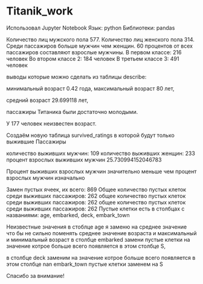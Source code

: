

# Titanik_work

Использовал 
Jupyter Notebook 
Язык: python
Библиотеки: pandas

Количество лиц мужского пола 577.
Количество лиц женского пола 314.
Среди пассажиров больше мужчин чем женщин.
60 процентов от всех пассажиров составляют взрослые мужчины.
В первом классе: 216 человек
Во втором классе 2: 184 человек
В третьем классе 3: 491 человек

выводы которые можно сделать из таблицы describe:

минимальный возраст 0.42 года,
максимальный возраст 80 лет,

средний возраст 29.699118 лет,

пассажиры Титаника были достаточно молодыми.

У 177 человек неизвестен возраст.

Создаём новую таблица survived_ratings в которой будут только выжившие 
Пассажиры


количество выживших мужчин: 109
количество выживших женщин: 233
процент взрослых выживших мужчин 25.730994152046783

Процент выживших взрослых мужчин значительно меньше чем процент взрослых мужчин изначально

Замен пустых ячеек, их всего: 869
Общее количество пустых клеток среди выживших пассажиров: 262
общее количество пустых клеток среди выживших пассажиров: 262
общее количество пустых клеток среди выживших пассажиров: 262
Пустые клетки есть в столбцах с названиями: age, embarked, deck, embark_town

Неизвестные значения в стоблце age я заменю на среднее значение что бы не сильно поменять среднее значение возраста и максимальный и минимальный возраст
в столбце embarked замени пустые клетки на значение котрое больше всего появляется в этом столбце S, 

в столбце deck заменим на значение котрое больше всего появляется в этом столбце nan 
embark_town пустые клетки заменем на S

Спасибо за внимание!
